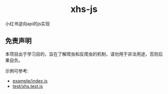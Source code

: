 <h1 align="center">xhs-js</h1>

小红书逆向api的js实现
## 免责声明

本项目出于学习目的，旨在了解爬虫和反爬虫的机制，请勿用于非法用途，否则后果自负。

示例可参考:
- [example/index.js](./example/index.js)
- [test/xhs.test.js](./test/xhs.test.js)